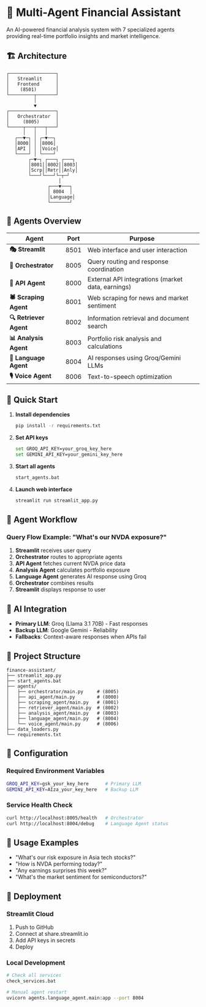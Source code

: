 # 🏦 Multi-Agent Financial Assistant

An AI-powered financial analysis system with 7 specialized agents providing real-time portfolio insights and market intelligence.

## 🏗️ Architecture

```
┌─────────────────┐
│   Streamlit     │
│   Frontend      │
│    (8501)       │
└─────────┬───────┘
          │
          ▼
┌─────────────────┐
│   Orchestrator  │
│     (8005)      │
└─────┬───┬───┬───┘
      │   │   │
   ┌──▼─┐ │ ┌─▼──┐
   │8000│ │ │8006│
   │API │ │ │Voice│
   └────┘ │ └────┘
        ┌─▼─┐ ┌───┐ ┌───┐
        │8001││8002││8003│
        │Scrp││Retr││Anly│
        └───┘└───┘└─┬─┘
                   │
               ┌───▼───┐
               │ 8004  │
               │Language│
               └───────┘
```

## 🤖 Agents Overview

| Agent | Port | Purpose |
|-------|------|---------|
| **🎭 Streamlit** | 8501 | Web interface and user interaction |
| **🧠 Orchestrator** | 8005 | Query routing and response coordination |
| **📡 API Agent** | 8000 | External API integrations (market data, earnings) |
| **🕷️ Scraping Agent** | 8001 | Web scraping for news and market sentiment |
| **🔍 Retriever Agent** | 8002 | Information retrieval and document search |
| **📊 Analysis Agent** | 8003 | Portfolio risk analysis and calculations |
| **🤖 Language Agent** | 8004 | AI responses using Groq/Gemini LLMs |
| **🎙️ Voice Agent** | 8006 | Text-to-speech optimization |

## 🚀 Quick Start

1. **Install dependencies**
   ```bash
   pip install -r requirements.txt
   ```

2. **Set API keys**
   ```bash
   set GROQ_API_KEY=your_groq_key_here
   set GEMINI_API_KEY=your_gemini_key_here
   ```

3. **Start all agents**
   ```bash
   start_agents.bat
   ```

4. **Launch web interface**
   ```bash
   streamlit run streamlit_app.py
   ```

## 🔄 Agent Workflow

### Query Flow Example: "What's our NVDA exposure?"

1. **Streamlit** receives user query
2. **Orchestrator** routes to appropriate agents
3. **API Agent** fetches current NVDA price data
4. **Analysis Agent** calculates portfolio exposure
5. **Language Agent** generates AI response using Groq
6. **Orchestrator** combines results
7. **Streamlit** displays response to user

## 🤖 AI Integration

- **Primary LLM**: Groq (Llama 3.1 70B) - Fast responses
- **Backup LLM**: Google Gemini - Reliability
- **Fallbacks**: Context-aware responses when APIs fail

## 📁 Project Structure

```
finance-assistant/
├── streamlit_app.py
├── start_agents.bat
├── agents/
│   ├── orchestrator/main.py     # (8005)
│   ├── api_agent/main.py        # (8000)
│   ├── scraping_agent/main.py   # (8001)
│   ├── retriever_agent/main.py  # (8002)
│   ├── analysis_agent/main.py   # (8003)
│   ├── language_agent/main.py   # (8004)
│   └── voice_agent/main.py      # (8006)
├── data_loaders.py
└── requirements.txt
```

## 🔧 Configuration

### Required Environment Variables
```bash
GROQ_API_KEY=gsk_your_key_here      # Primary LLM
GEMINI_API_KEY=AIza_your_key_here   # Backup LLM
```

### Service Health Check
```bash
curl http://localhost:8005/health   # Orchestrator
curl http://localhost:8004/debug    # Language Agent status
```

## 💬 Usage Examples

- "What's our risk exposure in Asia tech stocks?"
- "How is NVDA performing today?"
- "Any earnings surprises this week?"
- "What's the market sentiment for semiconductors?"

## 🚀 Deployment

### Streamlit Cloud
1. Push to GitHub
2. Connect at share.streamlit.io
3. Add API keys in secrets
4. Deploy

### Local Development
```bash
# Check all services
check_services.bat

# Manual agent restart
uvicorn agents.language_agent.main:app --port 8004
```